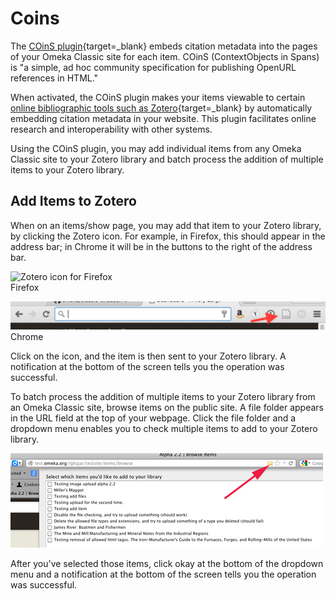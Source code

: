 # Coins

The [COinS plugin](https://omeka.org/classic/plugins/Coins/){target=_blank} embeds citation metadata into the pages of your Omeka Classic site for each item. COinS (ContextObjects in Spans) is "a simple, ad hoc community specification for publishing OpenURL references in HTML."

When activated, the COinS plugin makes your items viewable to certain [online bibliographic tools such as Zotero](http://www.zotero.org/){target=_blank} by automatically embedding citation metadata in your website. This plugin facilitates online research and interoperability with other systems.

Using the COinS plugin, you may add individual items from any Omeka Classic site to your Zotero library and batch process the addition of multiple items to your Zotero library.

## Add Items to Zotero

When on an items/show page, you may add that item to your Zotero library, by clicking the Zotero icon. For example, in Firefox, this should appear in the address bar; in Chrome it will be in the buttons to the right of the address bar.

![Zotero icon for Firefox](../doc_files/plugin_images/coinsFirefox.jpg)  
Firefox

![Zotero icon in Chrome](../doc_files/plugin_images/coinsChrome.png)  
Chrome

Click on the icon, and the item is then sent to your Zotero library. A notification at the bottom of the screen tells you the operation was successful.

To batch process the addition of multiple items to your Zotero library from an Omeka Classic site, browse items on the public site. A file folder appears in the URL field at the top of your webpage. Click the file folder and a dropdown menu enables you to check multiple items to add to your Zotero library. 

![Folder in Firefox](../doc_files/plugin_images/coinsFolder.png)

After you've selected those items, click okay at the bottom of the dropdown menu and a notification at the bottom of the screen tells you the operation was successful.

